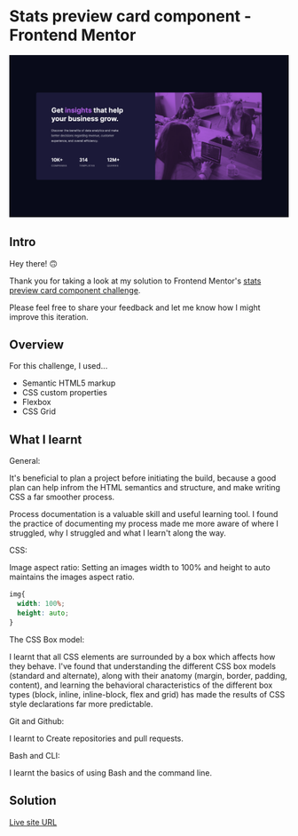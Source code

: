 # Stats preview card component - Frontend Mentor

![](./screenshots/stats-preview-component-desktop-screenshot.png)

## Intro

Hey there! :upside_down_face:

Thank you for taking a look at my solution to Frontend Mentor's [stats preview card component challenge](https://www.frontendmentor.io/challenges/stats-preview-card-component-8JqbgoU62).

Please feel free to share your feedback and let me know how I might improve this iteration.

## Overview

For this challenge, I used...

- Semantic HTML5 markup
- CSS custom properties
- Flexbox
- CSS Grid

## What I learnt

General:

It's beneficial to plan a project before initiating the build, because a good plan can help infrom the HTML semantics and structure, and make writing CSS a far smoother process.

Process documentation is a valuable skill and useful learning tool.
I found the practice of documenting my process made me more aware of where I struggled, why I struggled and what I learn't along the way.

CSS:

Image aspect ratio:
Setting an images width to 100% and height to auto maintains the images aspect ratio.

```CSS
img{
  width: 100%;
  height: auto;
}
```

The CSS Box model:

I learnt that all CSS elements are surrounded by a box which affects how they behave.
I've found that understanding the different CSS box models (standard and alternate), along with their anatomy (margin, border, padding, content), and learning the behavioral characteristics of the different box types (block, inline, inline-block, flex and grid) has made the results of CSS style declarations far more predictable.

Git and Github:

I learnt to Create repositories and pull requests.

Bash and CLI:

I learnt the basics of using Bash and the command line.

## Solution

[Live site URL](https://stats-preview-card-component-solution-etiennedesfontaines.netlify.app/)
